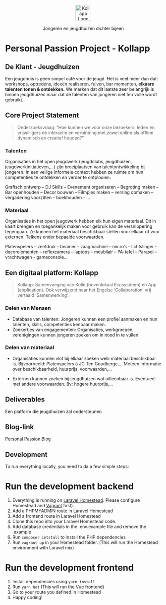 <p align="center">
<img src="https://i.imgur.com/6HAgq0G.png" alt="Kollapp Logo" height="50"><br><br>
Jongeren en jeugdhuizen dichter bijeen
</p>

# Personal Passion Project - Kollapp

## De Klant - Jeugdhuizen

Een jeugdhuis is geen simpel café voor de jeugd. Het is veel meer dan dat: workshops, optredens, ideeën realiseren, fuiven, bar momenten, **elkaars talenten tonen & ontdekken.** We merken dat dit laatste zeer belangrijk is binnen jeugdhuizen maar dat de talenten van jongeren niet ten volle wordt gebruikt.

## Core Project Statement

> Onderzoeksvraag:
> “Hoe kunnen we voor onze bezoekers, leden en vrijwilligers de interactie en verbinding met zowel online als offline dynamisch en creatief houden?”

### Talenten

Organisaties in het open jeugdwerk (jeugdclubs, jeugdhuizen, jeugdwerkinitiatieven,…) zijn broeiplaatsen van talentontwikkeling bij jongeren. In een veilige informele context hebben ze ruimte om hun competenties te ontdekken en verder te ontplooien.

Grafisch ontwerp – DJ Skills – Evenement organiseren – Begroting maken – Bar openhouden – Decor bouwen – Filmpjes maken – verslag opmaken – vergadering voorzitten – boekhouden - …

### Materiaal

Organisaties in het open jeugdwerk hebben elk hun eigen materiaal. Dit in kaart brengen en toegankelijk maken voor gebruik kan de versnippering tegengaan. Ze kunnen het materiaal beschikbaar stellen voor elkaar of voor externen. Telkens onder bepaalde voorwaarden.

Platenspelers – zeefdruk – beamer – zaagmachine – micro’s – lichtslinger – decorelementen – reflexcamera – laptops – meubilair – PA-tafel – Parasol – vrachtwagen - gameconsole…

## Een digitaal platform: Kollapp

> Kollapp: Samenvoeging van Kolle (bovenlokaal Ecosysteem) en App (application). Ook verwijzend naar het Engelse ‘Collaboration’ vrij vertaald ‘Samenwerking’.

### Delen van Mensen

- Database van talenten: Jongeren kunnen een profiel aanmaken en hun talenten, skills, competenties kenbaar maken.
- Zoekertjes van engagementen: Organisaties, werkgroepen, verenigingen kunnen jongeren zoeken om in nood in te vullen.

### Delen van materiaal

- Organisaties kunnen vlot bij elkaar zoeken welk materiaal beschikbaar is. Bijvoorbeeld: Platenspelers à JC Ten Goudberge,… Meteen informatie over beschikbaarheid, huurprijs, voorwaarden,…

- Externen kunnen zoeken bij jeugdhuizen wat uitleenbaar is. Eventueel met andere voorwaarden. Bv: hogere huurprijs,…

## Deliverables

Een platform die jeugdhuizen zal ondersteunen

## Blog-link

[Personal Passion Blog](https://ewoutverhamme.wixsite.com/passionproject)

## Development

To run everything locally, you need to da a few simple steps: 

# Run the development backend
1. Everything is running on [Laravel Homestead](https://laravel.com/docs/8.x/homestead). Please configure Homestead and [Vagrant](https://www.vagrantup.com/) first). 
2. Add a PHPMYADMIN route in Laravel Homestead
3. Add a frontend route in Laravel Homestead
4. Clone this repo into your Laravel Homestead code.
5. Add database credentials in the .env.example file and remove the .example
6. Run <code>composer intstall</code> to install the PHP dependencies
7. Run <code>vagrant up</code> in your Homestead folder. (This will run the Homestead environment with Laravel mix)

# Run the development frontend
1. Install dependencies using <code>yarn install</code>
2. Run <code>yarn hot</code> (This will run the Vue frontend)
3. Go to your route you defined in Homestead
4. Happy coding!